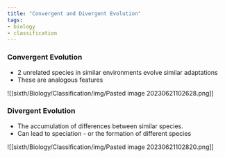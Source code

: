 ```yaml
---
title: "Convergent and Divergent Evolution"
tags:
- biology
- classification
---
```


### Convergent Evolution

- 2 unrelated species in similar environments evolve similar adaptations
- These are analogous features

![[sixth/Biology/Classification/img/Pasted image 20230621102628.png]]

### Divergent Evolution

- The accumulation of differences between similar species. 
- Can lead to speciation - or the formation of different species

![[sixth/Biology/Classification/img/Pasted image 20230621102820.png]]



‎‎